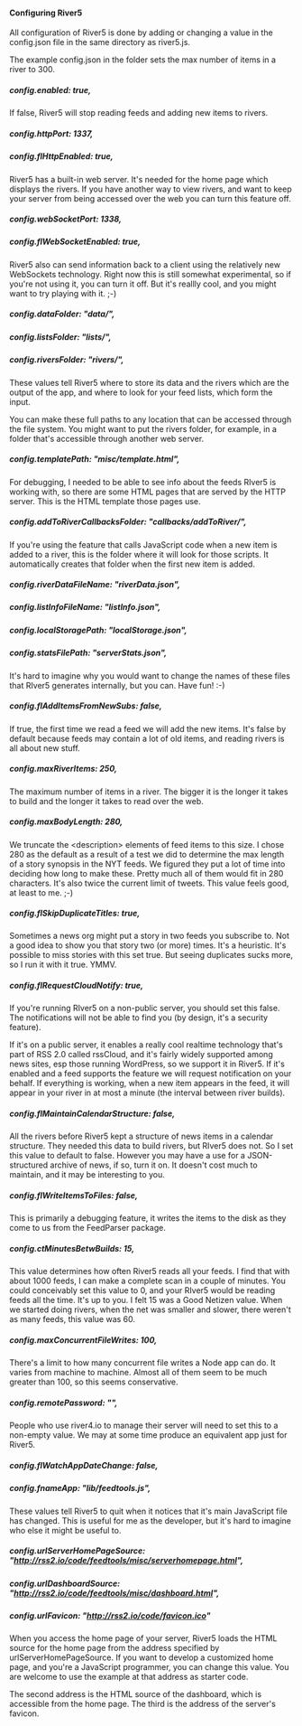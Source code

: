 #### Configuring River5

All configuration of River5 is done by adding or changing a value in the config.json file in the same directory as river5.js.

The example config.json in the folder sets the max number of items in a river to 300.

##### config.enabled: true,

If false, River5 will stop reading feeds and adding new items to rivers. 

##### config.httpPort: 1337,

##### config.flHttpEnabled: true,

River5 has a built-in web server. It's needed for the home page which displays the rivers. If you have another way to view rivers, and want to keep your server from being accessed over the web you can turn this feature off.

##### config.webSocketPort: 1338,

##### config.flWebSocketEnabled: true,

River5 also can send information back to a client using the relatively new WebSockets technology. Right now this is still somewhat experimental, so if you're not using it, you can turn it off. But it's reallly cool, and you might want to try playing with it. ;-)

##### config.dataFolder: "data/",

##### config.listsFolder: "lists/",

##### config.riversFolder: "rivers/",

These values tell River5 where to store its data and the rivers which are the output of the app, and where to look for your feed lists, which form the input. 

You can make these full paths to any location that can be accessed through the file system. You might want to put the rivers folder, for example, in a folder that's accessible through another web server.

##### config.templatePath: "misc/template.html",

For debugging, I needed to be able to see info about the feeds RIver5 is working with, so there are some HTML pages that are served by the HTTP server. This is the HTML template those pages use. 

##### config.addToRiverCallbacksFolder: "callbacks/addToRiver/",

If you're using the feature that calls JavaScript code when a new item is added to a river, this is the folder where it will look for those scripts. It automatically creates that folder when the first new item is added. 

##### config.riverDataFileName: "riverData.json",

##### config.listInfoFileName: "listInfo.json",

##### config.localStoragePath: "localStorage.json",

##### config.statsFilePath: "serverStats.json",

It's hard to imagine why you would want to change the names of these files that RIver5 generates internally, but you can. Have fun! :-)

##### config.flAddItemsFromNewSubs: false,

If true, the first time we read a feed we will add the new items. It's false by default because feeds may contain a lot of old items, and reading rivers is all about new stuff. 

##### config.maxRiverItems: 250,

The maximum number of items in a river. The bigger it is the longer it takes to build and the longer it takes to read over the web. 

##### config.maxBodyLength: 280,

We truncate the &lt;description> elements of feed items to this size. I chose 280 as the default as a result of a test we did to determine the max length of a story synopsis in the NYT feeds. We figured they put a lot of time into deciding how long to make these. Pretty much all of them would fit in 280 characters. It's also twice the current limit of tweets. This value feels good, at least to me. ;-)

##### config.flSkipDuplicateTitles: true,

Sometimes a news org might put a story in two feeds you subscribe to. Not a good idea to show you that story two (or more) times. It's a heuristic. It's possible to miss stories with this set true. But seeing duplicates sucks more, so I run it with it true. YMMV.

##### config.flRequestCloudNotify: true, 

If you're running RIver5 on a non-public server, you should set this false. The notifications will not be able to find you (by design, it's a security feature). 

If it's on a public server, it enables a really cool realtime technology that's part of RSS 2.0 called rssCloud, and it's fairly widely supported among news sites, esp those running WordPress, so we support it in River5. If it's enabled and a feed supports the feature we will request notification on your behalf. If everything is working, when a new item appears in the feed, it will appear in your river in at most a minute (the interval between river builds). 

##### config.flMaintainCalendarStructure: false,

All the rivers before River5 kept a structure of news items in a calendar structure. They needed this data to build rivers, but RIver5 does not. So I set this value to default to false. However you may have a use for a JSON-structured archive of news, if so, turn it on. It doesn't cost much to maintain, and it may be interesting to you.

##### config.flWriteItemsToFiles: false,

This is primarily a debugging feature, it writes the items to the disk as they come to us from the FeedParser package.

##### config.ctMinutesBetwBuilds: 15,

This value determines how often River5 reads all your feeds. I find that with about 1000 feeds, I can make a complete scan in a couple of minutes. You could conceivably set this value to 0, and your RIver5 would be reading feeds all the time. It's up to you. I felt 15 was a Good Netizen value. When we started doing rivers, when the net was smaller and slower, there weren't as many feeds, this value was 60. 

##### config.maxConcurrentFileWrites: 100,

There's a limit to how many concurrent file writes a Node app can do. It varies from machine to machine. Almost all of them seem to be much greater than 100, so this seems conservative. 

##### config.remotePassword: "",

People who use river4.io to manage their server will need to set this to a non-empty value. We may at some time produce an equivalent app just for River5. 

##### config.flWatchAppDateChange: false,

##### config.fnameApp: "lib/feedtools.js",

These values tell River5 to quit when it notices that it's main JavaScript file has changed. This is useful for me as the developer, but it's hard to imagine who else it might be useful to. 

##### config.urlServerHomePageSource: "http://rss2.io/code/feedtools/misc/serverhomepage.html", 

##### config.urlDashboardSource: "http://rss2.io/code/feedtools/misc/dashboard.html",

##### config.urlFavicon: "http://rss2.io/code/favicon.ico"

When you access the home page of your server, River5 loads the HTML source for the home page from the address specified by urlServerHomePageSource. If you want to develop a customized home page, and you're a JavaScript programmer, you can change this value. You are welcome to use the example at that address as starter code.   

The second address is the HTML source of the dashboard, which is accessible from the home page. The third is the address of the server's favicon. 

